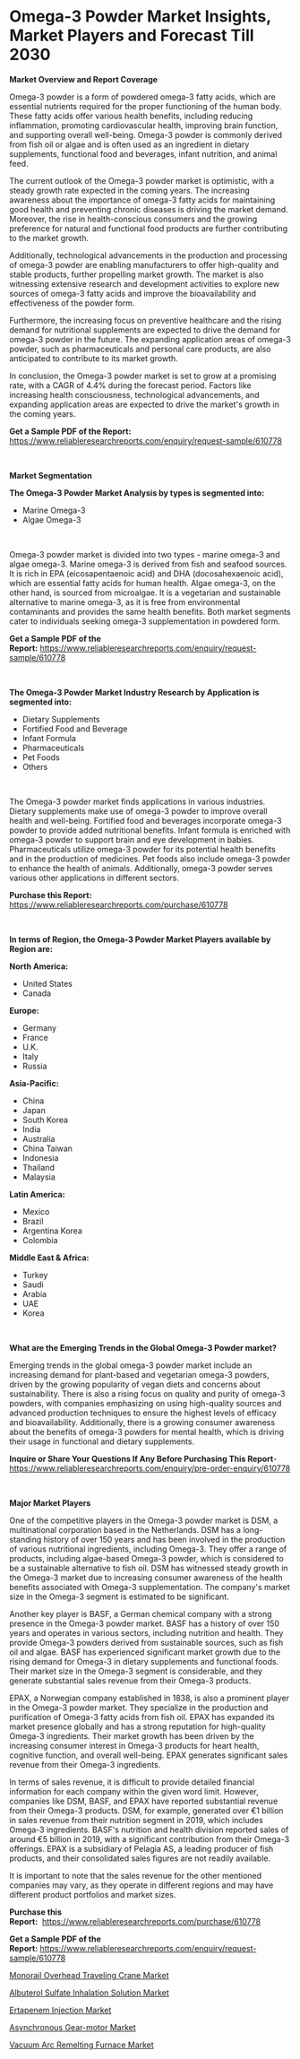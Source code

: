 <p><h1>Omega-3 Powder Market Insights, Market Players and Forecast Till 2030</h1></p><p><strong>Market Overview and Report Coverage</strong></p>
<p><p>Omega-3 powder is a form of powdered omega-3 fatty acids, which are essential nutrients required for the proper functioning of the human body. These fatty acids offer various health benefits, including reducing inflammation, promoting cardiovascular health, improving brain function, and supporting overall well-being. Omega-3 powder is commonly derived from fish oil or algae and is often used as an ingredient in dietary supplements, functional food and beverages, infant nutrition, and animal feed.</p><p>The current outlook of the Omega-3 powder market is optimistic, with a steady growth rate expected in the coming years. The increasing awareness about the importance of omega-3 fatty acids for maintaining good health and preventing chronic diseases is driving the market demand. Moreover, the rise in health-conscious consumers and the growing preference for natural and functional food products are further contributing to the market growth.</p><p>Additionally, technological advancements in the production and processing of omega-3 powder are enabling manufacturers to offer high-quality and stable products, further propelling market growth. The market is also witnessing extensive research and development activities to explore new sources of omega-3 fatty acids and improve the bioavailability and effectiveness of the powder form.</p><p>Furthermore, the increasing focus on preventive healthcare and the rising demand for nutritional supplements are expected to drive the demand for omega-3 powder in the future. The expanding application areas of omega-3 powder, such as pharmaceuticals and personal care products, are also anticipated to contribute to its market growth.</p><p>In conclusion, the Omega-3 powder market is set to grow at a promising rate, with a CAGR of 4.4% during the forecast period. Factors like increasing health consciousness, technological advancements, and expanding application areas are expected to drive the market's growth in the coming years.</p></p>
<p><strong>Get a Sample PDF of the Report:</strong> <a href="https://www.reliableresearchreports.com/enquiry/request-sample/610778">https://www.reliableresearchreports.com/enquiry/request-sample/610778</a></p>
<p>&nbsp;</p>
<p><strong>Market Segmentation</strong></p>
<p><strong>The Omega-3 Powder Market Analysis by types is segmented into:</strong></p>
<p><ul><li>Marine Omega-3</li><li>Algae Omega-3</li></ul></p>
<p>&nbsp;</p>
<p><p>Omega-3 powder market is divided into two types - marine omega-3 and algae omega-3. Marine omega-3 is derived from fish and seafood sources. It is rich in EPA (eicosapentaenoic acid) and DHA (docosahexaenoic acid), which are essential fatty acids for human health. Algae omega-3, on the other hand, is sourced from microalgae. It is a vegetarian and sustainable alternative to marine omega-3, as it is free from environmental contaminants and provides the same health benefits. Both market segments cater to individuals seeking omega-3 supplementation in powdered form.</p></p>
<p><strong>Get a Sample PDF of the Report:</strong>&nbsp;<a href="https://www.reliableresearchreports.com/enquiry/request-sample/610778">https://www.reliableresearchreports.com/enquiry/request-sample/610778</a></p>
<p>&nbsp;</p>
<p><strong>The Omega-3 Powder Market Industry Research by Application is segmented into:</strong></p>
<p><ul><li>Dietary Supplements</li><li>Fortified Food and Beverage</li><li>Infant Formula</li><li>Pharmaceuticals</li><li>Pet Foods</li><li>Others</li></ul></p>
<p>&nbsp;</p>
<p><p>The Omega-3 powder market finds applications in various industries. Dietary supplements make use of omega-3 powder to improve overall health and well-being. Fortified food and beverages incorporate omega-3 powder to provide added nutritional benefits. Infant formula is enriched with omega-3 powder to support brain and eye development in babies. Pharmaceuticals utilize omega-3 powder for its potential health benefits and in the production of medicines. Pet foods also include omega-3 powder to enhance the health of animals. Additionally, omega-3 powder serves various other applications in different sectors.</p></p>
<p><strong>Purchase this Report:</strong>&nbsp; <a href="https://www.reliableresearchreports.com/purchase/610778">https://www.reliableresearchreports.com/purchase/610778</a></p>
<p>&nbsp;</p>
<p><strong>In terms of Region, the Omega-3 Powder Market Players available by Region are:</strong></p>
<p>
    <p> <strong> North America: </strong>
        <ul>
            <li>United States</li>
            <li>Canada</li>
        </ul>
        </p> 
    <p> <strong> Europe: </strong>
        <ul>
            <li>Germany</li>
            <li>France</li>
            <li>U.K.</li>
            <li>Italy</li>
            <li>Russia</li>
        </ul>
        </p> 
    <p> <strong> Asia-Pacific: </strong>
        <ul>
            <li>China</li>
            <li>Japan</li>
            <li>South Korea</li>
            <li>India</li>
            <li>Australia</li>
            <li>China Taiwan</li>
            <li>Indonesia</li>
            <li>Thailand</li>
            <li>Malaysia</li>
        </ul>
        </p> 
    <p> <strong> Latin America: </strong>
        <ul>
            <li>Mexico</li>
            <li>Brazil</li>
            <li>Argentina Korea</li>
            <li>Colombia</li>
        </ul>
        </p> 
    <p> <strong> Middle East & Africa: </strong>
        <ul>
            <li>Turkey</li>
            <li>Saudi</li>
            <li>Arabia</li>
            <li>UAE</li>
            <li>Korea</li>
        </ul>
    </p>
    </p>
<p>&nbsp;</p>
<p><strong>What are the Emerging Trends in the Global Omega-3 Powder market?</strong></p>
<p><p>Emerging trends in the global omega-3 powder market include an increasing demand for plant-based and vegetarian omega-3 powders, driven by the growing popularity of vegan diets and concerns about sustainability. There is also a rising focus on quality and purity of omega-3 powders, with companies emphasizing on using high-quality sources and advanced production techniques to ensure the highest levels of efficacy and bioavailability. Additionally, there is a growing consumer awareness about the benefits of omega-3 powders for mental health, which is driving their usage in functional and dietary supplements.</p></p>
<p><strong>Inquire or Share Your Questions If Any Before Purchasing This Report</strong>- <a href="https://www.reliableresearchreports.com/enquiry/pre-order-enquiry/610778">https://www.reliableresearchreports.com/enquiry/pre-order-enquiry/610778</a></p>
<p>&nbsp;</p>
<p><strong>Major Market Players</strong></p>
<p><p>One of the competitive players in the Omega-3 powder market is DSM, a multinational corporation based in the Netherlands. DSM has a long-standing history of over 150 years and has been involved in the production of various nutritional ingredients, including Omega-3. They offer a range of products, including algae-based Omega-3 powder, which is considered to be a sustainable alternative to fish oil. DSM has witnessed steady growth in the Omega-3 market due to increasing consumer awareness of the health benefits associated with Omega-3 supplementation. The company's market size in the Omega-3 segment is estimated to be significant.</p><p>Another key player is BASF, a German chemical company with a strong presence in the Omega-3 powder market. BASF has a history of over 150 years and operates in various sectors, including nutrition and health. They provide Omega-3 powders derived from sustainable sources, such as fish oil and algae. BASF has experienced significant market growth due to the rising demand for Omega-3 in dietary supplements and functional foods. Their market size in the Omega-3 segment is considerable, and they generate substantial sales revenue from their Omega-3 products.</p><p>EPAX, a Norwegian company established in 1838, is also a prominent player in the Omega-3 powder market. They specialize in the production and purification of Omega-3 fatty acids from fish oil. EPAX has expanded its market presence globally and has a strong reputation for high-quality Omega-3 ingredients. Their market growth has been driven by the increasing consumer interest in Omega-3 products for heart health, cognitive function, and overall well-being. EPAX generates significant sales revenue from their Omega-3 ingredients.</p><p>In terms of sales revenue, it is difficult to provide detailed financial information for each company within the given word limit. However, companies like DSM, BASF, and EPAX have reported substantial revenue from their Omega-3 products. DSM, for example, generated over €1 billion in sales revenue from their nutrition segment in 2019, which includes Omega-3 ingredients. BASF's nutrition and health division reported sales of around €5 billion in 2019, with a significant contribution from their Omega-3 offerings. EPAX is a subsidiary of Pelagia AS, a leading producer of fish products, and their consolidated sales figures are not readily available.</p><p>It is important to note that the sales revenue for the other mentioned companies may vary, as they operate in different regions and may have different product portfolios and market sizes.</p></p>
<p><strong>Purchase this Report:</strong>&nbsp;&nbsp;<a href="https://www.reliableresearchreports.com/purchase/610778">https://www.reliableresearchreports.com/purchase/610778</a></p>
<p></p>
<p><strong>Get a Sample PDF of the Report:</strong>&nbsp;<a href="https://www.reliableresearchreports.com/enquiry/request-sample/610778">https://www.reliableresearchreports.com/enquiry/request-sample/610778</a></p>
<p><p><a href="https://github.com/rahu1506/Market-Research-Report-List-1/blob/main/monorail-overhead-traveling-crane-market.md">Monorail Overhead Traveling Crane Market</a></p><p><a href="https://medium.com/@danesanford_55006/albuterol-sulfate-inhalation-solution-market-trends-and-market-analysis-forecasted-for-period-82d9083365cb">Albuterol Sulfate Inhalation Solution Market</a></p><p><a href="https://medium.com/@ollierippin/ertapenem-injection-market-the-key-to-successful-business-strategy-forecast-till-2030-75446c1ea9cb">Ertapenem Injection Market</a></p><p><a href="https://github.com/rahu1505/Market-Research-Report-List-1/blob/main/asynchronous-gear-motor-market.md">Asynchronous Gear-motor Market</a></p><p><a href="https://www.linkedin.com/pulse/vacuum-arc-remelting-furnace-market-share-amp-new-trends-analysis-clnte/">Vacuum Arc Remelting Furnace Market</a></p></p>